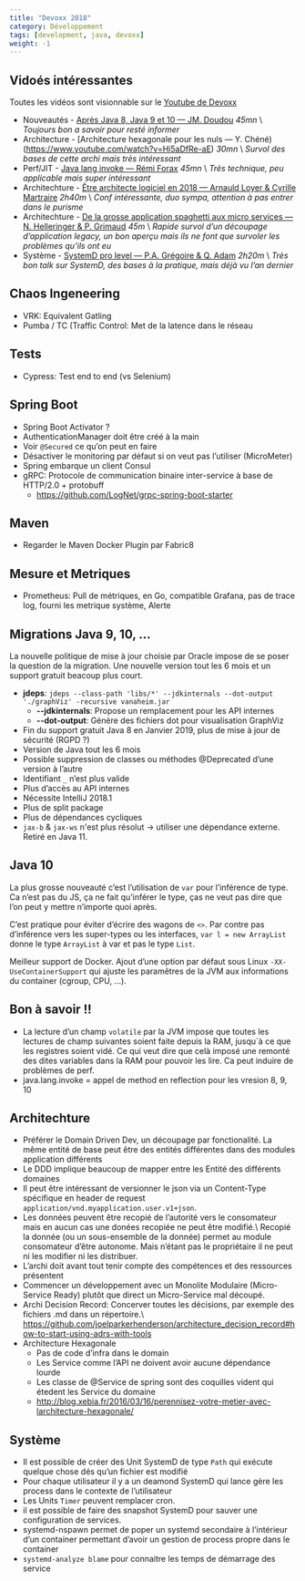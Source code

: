 ```yaml
---
title: "Devoxx 2018"
category: Développement
tags: [development, java, devoxx]
weight: -1
---
```


## Vidoés intéressantes
Toutes les vidéos sont visionnable sur le [Youtube de Devoxx](https://www.youtube.com/channel/UCsVPQfo5RZErDL41LoWvk0A/videos)

* Nouveautés - [Après Java 8, Java 9 et 10 — JM. Doudou](https://www.youtube.com/watch?v=dYubeLiObqY) *45mn* \\
  *Toujours bon a savoir pour resté informer*
* Architecture - [Architecture hexagonale pour les nuls — Y. Chéné)(https://www.youtube.com/watch?v=Hi5aDfRe-aE) *30mn* \\
  *Survol des bases de cette archi mais très intéressant*
* Perf/JIT - [Java lang invoke — Rémi Forax](https://www.youtube.com/watch?v=z5UkoLaW6ME) *45mn* \\
  *Très technique, peu applicable mais super intéressant*
* Architechture - [Être architecte logiciel en 2018 — Arnauld Loyer & Cyrille Martraire](https://www.youtube.com/watch?v=1igv2rHGKfo) *2h40m* \\
  *Conf intéressante, duo sympa, attention à pas entrer dans le purisme*
* Architechture - [De la grosse application spaghetti aux micro services — N. Helleringer & P. Grimaud](https://www.youtube.com/watch?v=jbBdYrlpgh8&t=5s) *45m* \\
  *Rapide survol d’un découpage d’application legacy, un bon aperçu mais ils ne font que survoler les problèmes qu’ils ont eu*
* Système - [SystemD pro level — P.A. Grégoire & Q. Adam](https://www.youtube.com/watch?v=v-jdlc5YdDc) *2h20m* \\
  *Très bon talk sur SystemD, des bases à la pratique, mais déjà vu l’an dernier*

## Chaos Ingeneering

* VRK: Equivalent Gatling
* Pumba / TC (Traffic Control: Met de la latence dans le réseau

## Tests

* Cypress: Test end to end (vs Selenium)

## Spring Boot

* Spring Boot Activator ?
* AuthenticationManager doit être créé à la main
* Voir `@Secured` ce qu’on peut en faire
* Désactiver le monitoring par défaut si on veut pas l’utiliser (MicroMeter)
* Spring embarque un client Consul
* gRPC: Protocole de communication binaire inter-service à base de HTTP/2.0 + protobuff 
  * <https://github.com/LogNet/grpc-spring-boot-starter>

## Maven

* Regarder le Maven Docker Plugin par Fabric8

## Mesure et Metriques
* Prometheus: Pull de métriques, en Go, compatible Grafana, pas de trace log, fourni les metrique système, Alerte

## Migrations Java 9, 10, ...

La nouvelle politique de mise à jour choisie par Oracle impose de se poser la question de la migration. Une nouvelle version tout les 6 mois et un support gratuit beacoup plus court.

* **jdeps**: `jdeps --class-path 'libs/*' --jdkinternals --dot-output './graphViz' -recursive vanaheim.jar`
  * **--jdkinternals**: Propose un remplacement pour les API internes
  * **--dot-output**: Génère des fichiers dot pour visualisation GraphViz
* Fin du support gratuit Java 8 en Janvier 2019, plus de mise à jour de sécurité (RGPD ?)
* Version de Java tout les 6 mois
* Possible suppression de classes ou méthodes @Deprecated d’une version à l’autre
* Identifiant `_` n’est plus valide
* Plus d’accès au API internes
* Nécessite IntelliJ 2018.1
* Plus de split package
* Plus de dépendances cycliques
* `jax-b` & `jax-ws` n'est plus résolut -> utiliser une dépendance externe. Retiré en Java 11.

## Java 10

La plus grosse nouveauté c’est l’utilisation de `var` pour l’inférence de type. Ca n’est pas du JS, ça ne fait qu’inférer le type, ças ne veut pas dire que l’on peut y mettre n’importe quoi après.

C’est pratique pour éviter d’écrire des wagons de `<>`. Par contre pas d’inférence vers les super-types ou les interfaces, `var l = new ArrayList` donne le type `ArrayList` à var et pas le type `List`.

Meilleur support de Docker. Ajout d’une option par défaut sous Linux `-XX-UseContainerSupport` qui ajuste les paramêtres de la JVM aux informations du container (cgroup, CPU, ...).

## Bon à savoir !!

* La lecture d’un champ `volatile` par la JVM impose que toutes les lectures de champ suivantes soient faite depuis la RAM, jusqu`à ce que les registres soient vidé. Ce qui veut dire que celà imposé une remonté des dites variables dans la RAM pour pouvoir les lire. Ca peut induire de problèmes de perf.
* java.lang.invoke = appel de method en reflection pour les vresion 8, 9, 10

## Architechture

* Préférer le Domain Driven Dev, un découpage par fonctionalité. La même entité de base peut être des entités différentes dans des modules application différents
* Le DDD implique beaucoup de mapper entre les Entité des différents domaines
* Il peut être intéressant de versionner le json via un Content-Type spécifique en header de request `application/vnd.myapplication.user.v1+json`.
* Les données peuvent être recopié de l’autorité vers le consomateur mais en aucun cas une donées recopiée ne peut être modifié.\\
  Recopié la donnée (ou un sous-ensemble de la donnée) permet au module consomateur d’être autonome. Mais n’étant pas le propriétaire il ne peut ni les modifier ni les distribuer.
* L’archi doit avant tout tenir compte des compétences et des ressources présentent
* Commencer un développement avec un Monolite Modulaire (Micro-Service Ready) plutôt que direct un Micro-Service mal découpé.
* Archi Decision Record: Concerver toutes les décisions, par exemple des fichiers .md dans un répertoire.\\
  <https://github.com/joelparkerhenderson/architecture_decision_record#how-to-start-using-adrs-with-tools>
* Architecture Hexagonale
  * Pas de code d’infra dans le domain
  * Les Service comme l’API ne doivent avoir aucune dépendance lourde
  * Les classe de @Service de spring sont des coquilles vident qui étedent les Service du domaine
  * <http://blog.xebia.fr/2016/03/16/perennisez-votre-metier-avec-larchitecture-hexagonale/>

## Système

* Il est possible de créer des Unit SystemD de type `Path` qui exécute quelque chose dés qu’un fichier est modifié
* Pour chaque utilisateur il y a un deamond SystemD qui lance gère les process dans le contexte de l’utilisateur
* Les Units `Timer` peuvent remplacer cron.
* il est possible de faire des snapshot SystemD pour sauver une configuration de services.
* systemd-nspawn permet de poper un systemd secondaire à l’intérieur d’un container permettant d’avoir un gestion de process propre dans le container
* `systemd-analyze blame` pour connaitre les temps de démarrage des service